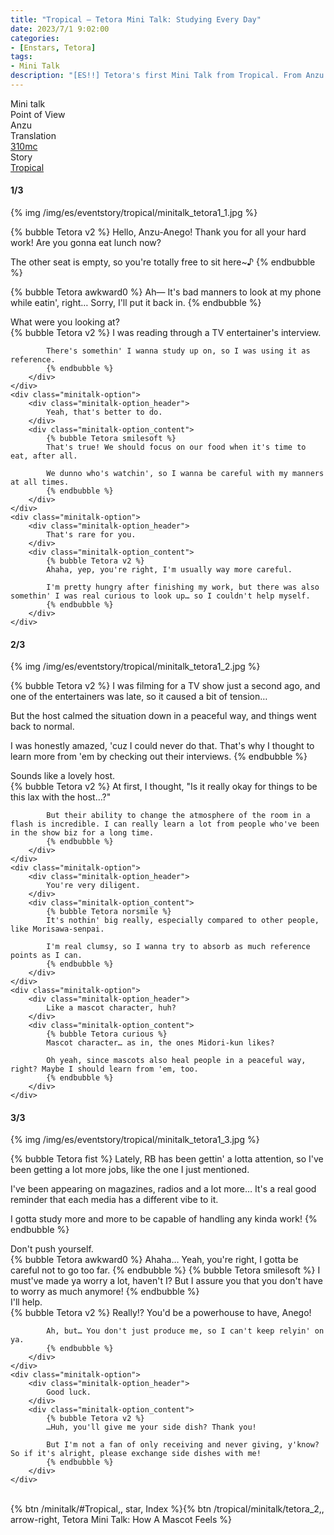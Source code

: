 ```yaml
---
title: "Tropical – Tetora Mini Talk: Studying Every Day"
date: 2023/7/1 9:02:00
categories:
- [Enstars, Tetora]
tags:
- Mini Talk
description: "[ES!!] Tetora's first Mini Talk from Tropical. From Anzu's POV."
---
```

<div class="three-wrapper" style="--storyColor:#965e7d;--storyColor-rgb:150,94,125;--storyColor-h:326.8;--storyColor-s: 23%;--storyColor-l:47.8%;">
    <div class="info-area">
        <div class="info">
            <div class="info-item characters">
                <div class="label">
                    Mini talk
                </div>
                <div class="value">
								<a href="/categories/Enstars/Tetora" character="Tetora"></a>
                </div>
            </div>
            <div class="info-item one">
                <div class="label">
                    Point of View
                </div>
                <div class="value">
                    Anzu
                </div>
            </div>
            <div class="info-item two">
                <div class="label">
                    Translation
                </div>
                <div class="value">
                    <a href="/about">310mc</a>
                </div>
            </div>
            <div class="info-item three">
                <div class="label">
                   Story
                </div>
                <div class="value">
                    <a href="/tropical">Tropical</a>
                </div>
            </div>
        </div>
    </div>
</div>

<!-- more -->

#### <div mt="rare"></div> 1/3

{% img /img/es/eventstory/tropical/minitalk_tetora1_1.jpg %}

{% bubble Tetora v2 %}
Hello, Anzu-Anego! Thank you for all your hard work! Are you gonna eat lunch now?

The other seat is empty, so you're totally free to sit here~♪
{% endbubble %}

{% bubble Tetora awkward0 %}
Ah— It's bad manners to look at my phone while eatin', right… Sorry, I'll put it back in.
{% endbubble %}

<div class="minitalk" character="Anzu">
    <div class="minitalk-option">
        <div class="minitalk-option_header">
            What were you looking at?
        </div>
        <div class="minitalk-option_content">
            {% bubble Tetora v2 %}
            I was reading through a TV entertainer's interview.

            There's somethin' I wanna study up on, so I was using it as reference.
			{% endbubble %}
        </div>
    </div>
    <div class="minitalk-option">
        <div class="minitalk-option_header">
            Yeah, that's better to do.
        </div>
        <div class="minitalk-option_content">
            {% bubble Tetora smilesoft %}
            That's true! We should focus on our food when it's time to eat, after all.

            We dunno who's watchin', so I wanna be careful with my manners at all times.
			{% endbubble %}
        </div>
    </div>
    <div class="minitalk-option">
        <div class="minitalk-option_header">
            That's rare for you.
        </div>
        <div class="minitalk-option_content">
            {% bubble Tetora v2 %}
            Ahaha, yep, you're right, I'm usually way more careful.

            I'm pretty hungry after finishing my work, but there was also somethin' I was real curious to look up… so I couldn't help myself.
			{% endbubble %}
        </div>
    </div>
</div>

#### <div mt="rare"></div> 2/3

{% img /img/es/eventstory/tropical/minitalk_tetora1_2.jpg %}

{% bubble Tetora v2 %}
I was filming for a TV show just a second ago, and one of the entertainers was late, so it caused a bit of tension…

But the host calmed the situation down in a peaceful way, and things went back to normal.

I was honestly amazed, 'cuz I could never do that. That's why I thought to learn more from 'em by checking out their interviews.
{% endbubble %}

<div class="minitalk" character="Anzu">
    <div class="minitalk-option">
        <div class="minitalk-option_header">
            Sounds like a lovely host.
        </div>
        <div class="minitalk-option_content">
            {% bubble Tetora v2 %}
            At first, I thought, "Is it really okay for things to be this lax with the host…?"

            But their ability to change the atmosphere of the room in a flash is incredible. I can really learn a lot from people who've been in the show biz for a long time.
			{% endbubble %}
        </div>
    </div>
    <div class="minitalk-option">
        <div class="minitalk-option_header">
            You're very diligent.
        </div>
        <div class="minitalk-option_content">
            {% bubble Tetora norsmile %}
            It's nothin' big really, especially compared to other people, like Morisawa-senpai.

            I'm real clumsy, so I wanna try to absorb as much reference points as I can.
			{% endbubble %}
        </div>
    </div>
    <div class="minitalk-option">
        <div class="minitalk-option_header">
            Like a mascot character, huh?
        </div>
        <div class="minitalk-option_content">
            {% bubble Tetora curious %}
            Mascot character… as in, the ones Midori-kun likes?

            Oh yeah, since mascots also heal people in a peaceful way, right? Maybe I should learn from 'em, too.
			{% endbubble %}
        </div>
    </div>
</div>

#### <div mt="rare"></div> 3/3

{% img /img/es/eventstory/tropical/minitalk_tetora1_3.jpg %}

{% bubble Tetora fist %}
Lately, RB has been gettin' a lotta attention, so I've been getting a lot more jobs, like the one I just mentioned.

I've been appearing on magazines, radios and a lot more… It's a real good reminder that each media has a different vibe to it.

I gotta study more and more to be capable of handling any kinda work!
{% endbubble %}

<div class="minitalk" character="Anzu">
    <div class="minitalk-option">
        <div class="minitalk-option_header">
          Don't push yourself.
        </div>
        <div class="minitalk-option_content">
            {% bubble Tetora awkward0 %}
            Ahaha… Yeah, you're right, I gotta be careful not to go too far.
            {% endbubble %}
            {% bubble Tetora smilesoft %}
            I must've made ya worry a lot, haven't I? But I assure you that you don't have to worry as much anymore!
			{% endbubble %}
        </div>
    </div>
    <div class="minitalk-option">
        <div class="minitalk-option_header">
            I'll help.
        </div>
        <div class="minitalk-option_content">
            {% bubble Tetora v2 %}
            Really!? You'd be a powerhouse to have, Anego!

            Ah, but… You don't just produce me, so I can't keep relyin' on ya.
			{% endbubble %}
        </div>
    </div>
    <div class="minitalk-option">
        <div class="minitalk-option_header">
            Good luck.
        </div>
        <div class="minitalk-option_content">
            {% bubble Tetora v2 %}
            …Huh, you'll give me your side dish? Thank you!

            But I'm not a fan of only receiving and never giving, y'know? So if it's alright, please exchange side dishes with me!
			{% endbubble %}
        </div>
    </div>
</div>
<br>
<div toc>{% btn /minitalk/#Tropical,, star, Index %}{% btn /tropical/minitalk/tetora_2,, arrow-right, Tetora Mini Talk: How A Mascot Feels %}</div>
